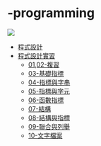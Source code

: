 # -programming
![](https://upload.cc/i1/2023/03/14/sXnBlx.jpeg)
+ [程式設計](./程式設計)
+ [程式設計實習](./程式設計實習)
   + [01,02-複習](./程式設計實習/W1,W2(C語言基礎).c)
   + [03-基礎指標](./程式設計實習/W3基礎指標.c)
   + [04-指標與字串](./程式設計實習/)
   + [05-指標與字元](./程式設計實習/)
   + [06-函數指標](./程式設計實習/)
   + [07-結構](./程式設計實習/)
   + [08-結構與指標](./程式設計實習/)
   + [09-聯合與列舉](./程式設計實習/)
   + [10-文字檔案](./程式設計實習/)

